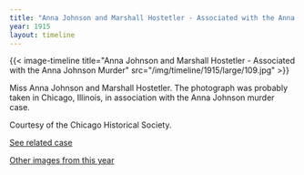 ```yaml
---
title: "Anna Johnson and Marshall Hostetler - Associated with the Anna Johnson Murder"
year: 1915
layout: timeline
---
```


{{< image-timeline title="Anna Johnson and Marshall Hostetler - Associated with the Anna Johnson Murder" src="/img/timeline/1915/large/109.jpg" >}}


Miss Anna Johnson and Marshall Hostetler. The photograph was probably taken in Chicago, Illinois, in association with the Anna Johnson murder case. 

Courtesy of the Chicago Historical Society. 

[See related case](/database/3915/)  

[Other images from this year](/historical/timeline/1915)